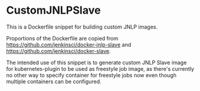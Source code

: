# CustomJNLPSlave

This is a Dockerfile snippet for building custom JNLP images.

Proportions of the Dockerfile are copied from
https://github.com/jenkinsci/docker-jnlp-slave and
https://github.com/jenkinsci/docker-slave.

The intended use of this snippet is to generate custom JNLP Slave image for
kubernetes-plugin to be used as freestyle job image, as there's currently no
other way to specify container for freestyle jobs now even though multiple
containers can be configured.
